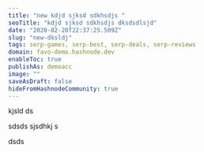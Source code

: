 ```yaml
---
title: "new kdjd sjksd sdkhsdjs "
seoTitle: "kdjd sjksd sdkhsdjs dksdsdlsjd"
date: "2020-02-20T22:37:25.509Z"
slug: "new-dksldj"
tags: serp-games, serp-best, serp-deals, serp-reviews
domain: favo-demo.hashnode.dev
enableToc: true
publishAs: demoacc
image: ""
saveAsDraft: false
hideFromHashnodeCommunity: true
---
```


kjsld
ds

sdsds
sjsdhkj
s

dsds
